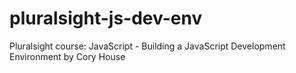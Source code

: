 # pluralsight-js-dev-env
Pluralsight course: JavaScript - Building a JavaScript Development Environment by Cory House
